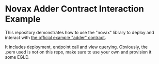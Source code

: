 # Novax Adder Contract Interaction Example

This repository demonstrates how to use the "novax" library to deploy and interact with [the official example "adder" contract](https://github.com/multiversx/mx-sdk-rs/tree/master/contracts/examples/adder).

It includes deployment, endpoint call and view querying.
Obviously, the .pem used is not on this repo, make sure to use your own and provision it some EGLD.